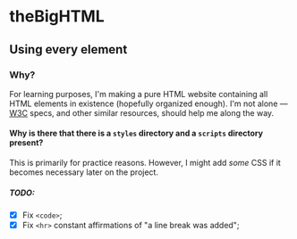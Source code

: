 # theBigHTML
## Using every element
### Why?  

For learning purposes, I'm making a pure HTML website containing all HTML elements in existence (hopefully organized enough). I'm not alone — [W3C](https://www.w3.org/TR/2011/WD-html5-20110405/Overview.html) specs, and other similar resources, should help me along the way.

#### Why is there that there is a `styles` directory and a `scripts` directory present?  

This is primarily for practice reasons. However, I might add *some* CSS if it becomes necessary later on the project.

##### TODO:
- [x] Fix `<code>`;
- [x] Fix `<hr>` constant affirmations of "a line break was added";